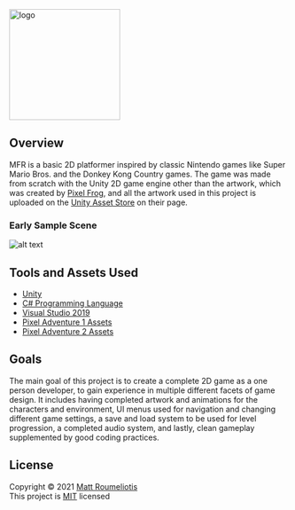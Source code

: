 <img src="./Demo/MFR-Logo.png" alt="logo" width="200" height="200"/>

[logo]: ./Demo/MFR-Logo.png

## Overview

MFR is a basic 2D platformer inspired by classic Nintendo games like Super Mario Bros. and the Donkey Kong Country games. The game was made from scratch with the Unity 2D game engine other than the artwork, which was created by [Pixel Frog](https://assetstore.unity.com/publishers/44925), and all the artwork used in this project is uploaded on the [Unity Asset Store](https://assetstore.unity.com/) on their page.

### Early Sample Scene

![alt text][demo]

[demo]: ./Demo/SampleScene.gif

## Tools and Assets Used

* [Unity](https://unity.com/)
* [C# Programming Language](https://docs.microsoft.com/en-us/dotnet/csharp/)
* [Visual Studio 2019](https://visualstudio.microsoft.com/vs/)
* [Pixel Adventure 1 Assets](https://assetstore.unity.com/packages/2d/characters/pixel-adventure-1-155360)
* [Pixel Adventure 2 Assets](https://assetstore.unity.com/packages/2d/characters/pixel-adventure-2-155418)

## Goals

The main goal of this project is to create a complete 2D game as a one person developer, to gain experience in multiple different facets of game design. It includes having completed artwork and animations for the characters and environment, UI menus used for navigation and changing different game settings, a save and load system to be used for level progression, a completed audio system, and lastly, clean gameplay supplemented by good coding practices.

## License

Copyright © 2021 [Matt Roumeliotis](https://github.com/MattRoumo27)  
This project is [MIT](./LICENSE) licensed
